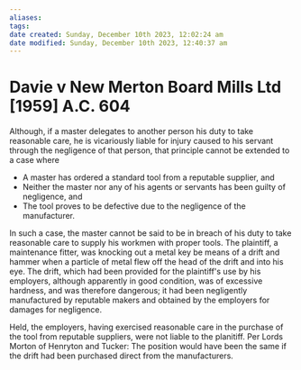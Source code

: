 ```yaml
---
aliases: 
tags: 
date created: Sunday, December 10th 2023, 12:02:24 am
date modified: Sunday, December 10th 2023, 12:40:37 am
---
```


# Davie v New Merton Board Mills Ltd [1959] A.C. 604

Although, if a master delegates to another person his duty to take reasonable care, he is vicariously liable for injury caused to his servant through the negligence of that person, that principle cannot be extended to a case where

- A master has ordered a standard tool from a reputable supplier, and
- Neither the master nor any of his agents or servants has been guilty of negligence, and
- The tool proves to be defective due to the negligence of the manufacturer.

In such a case, the master cannot be said to be in breach of his duty to take reasonable care to supply his workmen with proper tools. The plaintiff, a maintenance fitter, was knocking out a metal key be means of a drift and hammer when a particle of metal flew off the head of the drift and into his eye. The drift, which had been provided for the plaintiff's use by his employers, although apparently in good condition, was of excessive hardness, and was therefore dangerous; it had been negligently manufactured by reputable makers and obtained by the employers for damages for negligence.

Held, the employers, having exercised reasonable care in the purchase of the tool from reputable suppliers, were not liable to the planitiff. Per Lords Morton of Henryton and Tucker: The position would have been the same if the drift had been purchased direct from the manufacturers.
